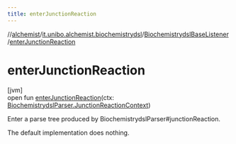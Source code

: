 ```yaml
---
title: enterJunctionReaction
---
```

//[alchemist](../../../index.html)/[it.unibo.alchemist.biochemistrydsl](../index.html)/[BiochemistrydslBaseListener](index.html)/[enterJunctionReaction](enter-junction-reaction.html)



# enterJunctionReaction



[jvm]\
open fun [enterJunctionReaction](enter-junction-reaction.html)(ctx: [BiochemistrydslParser.JunctionReactionContext](../-biochemistrydsl-parser/-junction-reaction-context/index.html))



Enter a parse tree produced by BiochemistrydslParser#junctionReaction. 



The default implementation does nothing.




